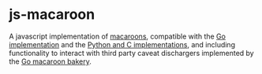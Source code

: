 # js-macaroon

A javascript implementation of [macaroons](http://theory.stanford.edu/~ataly/Papers/macaroons.pdf),
compatible with the [Go implementation](http://github.com/go-macaroon/macaroon)
and the [Python and C implementations](https://github.com/rescrv/libmacaroons),
and including functionality to interact with third party caveat dischargers
implemented by the [Go macaroon bakery](http://github.com/go-macaroon-bakery/macaroon-bakery).
